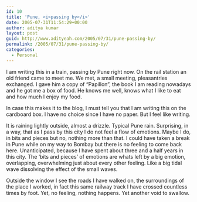 ```yaml
---
id: 10
title: 'Pune, <i>passing by</i>'
date: 2005-07-31T11:54:29+00:00
author: aditya kumar
layout: post
guid: http://www.adityeah.com/2005/07/31/pune-passing-by/
permalink: /2005/07/31/pune-passing-by/
categories:
  - Personal
---
```

I am writing this in a train, passing by Pune right now. On the rail station an old friend came to meet me. We met, a small meeting, pleasantries exchanged. I gave him a copy of &#8220;Papillon&#8221;, the book I am reading nowadays and he got me a box of food. He knows me well, knows what I like to eat and how much I enjoy my food.

In case this makes it to the blog, I must tell you that I am writing this on the cardboard box. I have no choice since I have no paper. But I feel like writing.

It is raining lightly outside, almost a drizzle. Typical Pune rain. Surprising, in a way, that as I pass by this city I do not feel a flow of emotions. Maybe I do, in bits and pieces but no, nothing more than that. I could have taken a break in Pune while on my way to Bombay but there is no feeling to come back here. Unanticipated, because I have spent about three and a half years in this city. The &#8216;bits and pieces&#8217; of emotions are whats left by a big emotion, overlapping, overwhelming just about every other feeling. Like a big tidal wave dissolving the effect of the small waves.

Outside the window I see the roads I have walked on, the surroundings of the place I worked, in fact this same railway track I have crossed countless times by foot. Yet, no feeling, nothing happens. Yet another void to swallow.